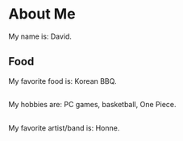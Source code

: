 # About Me
My name is: David.

## Food
My favorite food is: Korean BBQ.

## 
My hobbies are: PC games, basketball, One Piece.

##
My favorite artist/band is: Honne.

